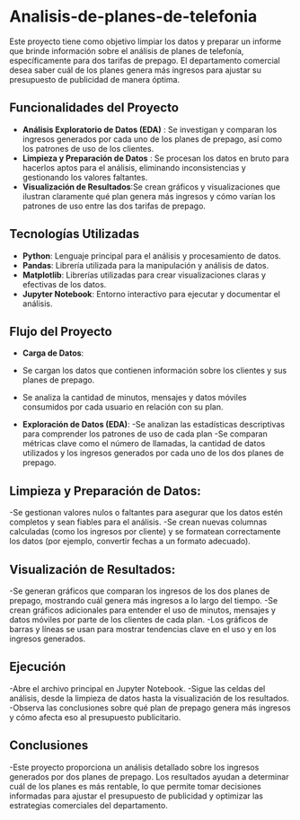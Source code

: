 # Analisis-de-planes-de-telefonia

Este proyecto tiene como objetivo limpiar los datos y preparar un informe que brinde información sobre el análisis de planes de telefonía, específicamente para dos tarifas de prepago. El departamento comercial desea saber cuál de los planes genera más ingresos para ajustar su presupuesto de publicidad de manera óptima.

## Funcionalidades del Proyecto

- **Análisis Exploratorio de Datos (EDA)** : Se investigan y comparan los ingresos generados por cada uno de los planes de prepago, así como los patrones de uso de los clientes.
- **Limpieza y Preparación de Datos** : Se procesan los datos en bruto para hacerlos aptos para el análisis, eliminando inconsistencias y gestionando los valores faltantes.
- **Visualización de Resultados**:Se crean gráficos y visualizaciones que ilustran claramente qué plan genera más ingresos y cómo varían los patrones de uso entre las dos tarifas de prepago.


## Tecnologías Utilizadas

- **Python**: Lenguaje principal para el análisis y procesamiento de datos.
- **Pandas**: Librería utilizada para la manipulación y análisis de datos.
- **Matplotlib**: Librerías utilizadas para crear visualizaciones claras y efectivas de los datos.
- **Jupyter Notebook**: Entorno interactivo para ejecutar y documentar el análisis.

## Flujo del Proyecto
- **Carga de Datos**:
- Se cargan los datos que contienen información sobre los clientes y sus planes de prepago.
- Se analiza la cantidad de minutos, mensajes y datos móviles consumidos por cada usuario en relación con su plan.

- **Exploración de Datos (EDA)**:
-Se analizan las estadísticas descriptivas para comprender los patrones de uso de cada plan
-Se comparan métricas clave como el número de llamadas, la cantidad de datos utilizados y los ingresos generados por cada uno de los dos planes de prepago.

## Limpieza y Preparación de Datos:

-Se gestionan valores nulos o faltantes para asegurar que los datos estén completos y sean fiables para el análisis.
-Se crean nuevas columnas calculadas (como los ingresos por cliente) y se formatean correctamente los datos (por ejemplo, convertir fechas a un formato adecuado).

## Visualización de Resultados:

-Se generan gráficos que comparan los ingresos de los dos planes de prepago, mostrando cuál genera más ingresos a lo largo del tiempo.
-Se crean gráficos adicionales para entender el uso de minutos, mensajes y datos móviles por parte de los clientes de cada plan.
-Los gráficos de barras y líneas se usan para mostrar tendencias clave en el uso y en los ingresos generados.

## Ejecución
-Abre el archivo principal en Jupyter Notebook.
-Sigue las celdas del análisis, desde la limpieza de datos hasta la visualización de los resultados.
-Observa las conclusiones sobre qué plan de prepago genera más ingresos y cómo afecta eso al presupuesto publicitario.

## Conclusiones
-Este proyecto proporciona un análisis detallado sobre los ingresos generados por dos planes de prepago. Los resultados ayudan a determinar cuál de los planes es más rentable, lo que permite tomar decisiones informadas para ajustar el presupuesto de publicidad y optimizar las estrategias comerciales del departamento.

